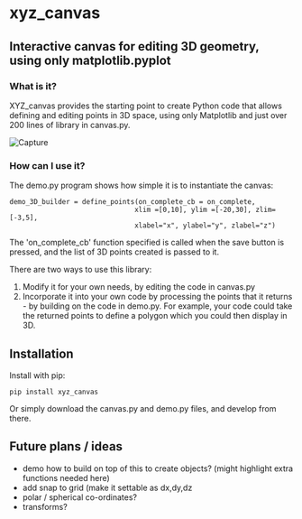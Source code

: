 # xyz_canvas
## Interactive canvas for editing 3D geometry, using only matplotlib.pyplot

### What is it?
XYZ_canvas provides the starting point to create Python code that allows defining and editing points in 3D space, using only Matplotlib and just over 200 lines of library in canvas.py. 

![Capture](https://github.com/user-attachments/assets/5b499950-00f6-4d0b-983c-4a2492652ed2)

### How can I use it?
The demo.py program shows how simple it is to instantiate the canvas:
```
demo_3D_builder = define_points(on_complete_cb = on_complete,
                               xlim =[0,10], ylim =[-20,30], zlim=[-3,5],
                               xlabel="x", ylabel="y", zlabel="z")
```
The 'on_complete_cb' function specified is called when the save button is pressed, and the list of 3D points created is passed to it.

There are two ways to use this library:
1) Modify it for your own needs, by editing the code in canvas.py
2) Incorporate it into your own code by processing the points that it returns - by building on the code in demo.py. For example, your code could take the returned points to define a polygon which you could then display in 3D.

## Installation
Install with pip:
```
pip install xyz_canvas
```
Or simply download the canvas.py and demo.py files, and develop from there.

## Future plans / ideas
 - demo how to build on top of this to create objects? (might highlight extra functions needed here)
 - add snap to grid (make it settable as dx,dy,dz
 - polar / spherical co-ordinates?
 - transforms? 

